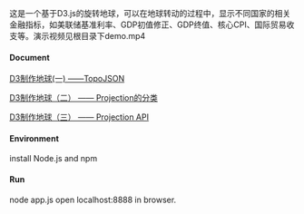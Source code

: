 这是一个基于D3.js的旋转地球，可以在地球转动的过程中，显示不同国家的相关金融指标，如美联储基准利率、GDP初值修正、GDP终值、核心CPI、国际贸易收支等。演示视频见根目录下demo.mp4

#### Document
[D3制作地球(一) ——TopoJSON](https://juejin.im/post/5d1b00e3e51d45777540fe08)

[D3制作地球（二） —— Projection的分类](https://juejin.im/post/5d23ed45f265da1bc7525e99)

[D3制作地球（三） —— Projection API](https://juejin.im/post/5d2461ba518825793f6fdc8f)

#### Environment
install Node.js and npm

#### Run
node app.js
open localhost:8888 in browser.
